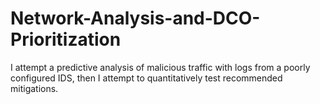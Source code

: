 # Network-Analysis-and-DCO-Prioritization
I attempt a predictive analysis of malicious traffic with logs from a poorly configured IDS, then I attempt to quantitatively test recommended mitigations.
